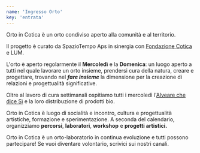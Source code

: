 ```yaml
---
name: 'Ingresso Orto'
key: 'entrata'
---
```


Orto in Cotica è un orto condiviso aperto alla comunità e al territorio.

Il progetto è curato da SpazioTempo Aps in sinergia con [Fondazione
Cotica](https://www.cascinacotica.com/la-fondazione/) e LUM.

L'orto è aperto regolarmente il **Mercoledì** e la **Domenica**: un
luogo aperto a tutti nel quale lavorare un orto insieme, prendersi cura
della natura, creare e progettare, trovando nel **_fare insieme_** la
dimensione per la creazione di relazioni e progettualità significative.

Oltre al lavoro di cura settimanali ospitiamo tutti i mercoledì
l'[Alveare che dice Sì](https://www.instagram.com/alvearebeenature/) e
la loro distribuzione di prodotti bio.

Orto in Cotica è luogo di socialità e incontro, cultura e progettualità
artistiche, formazione e sperimentazione. A seconda del calendario,
organizziamo **percorsi**, **laboratori**, **workshop** e **progetti
artistici.**

Orto in Cotica è un orto-laboratorio in continua evoluzione e tutti
possono partecipare! Se vuoi diventare volontario, scrivici sui nostri
canali.
